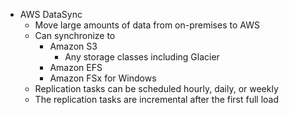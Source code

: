 - AWS DataSync
	- Move large amounts of data from on-premises to AWS
	- Can synchronize to
		- Amazon S3
			- Any storage classes including Glacier
		- Amazon EFS
		- Amazon FSx for Windows
	- Replication tasks can be scheduled hourly, daily, or weekly
	- The replication tasks are incremental after the first full load